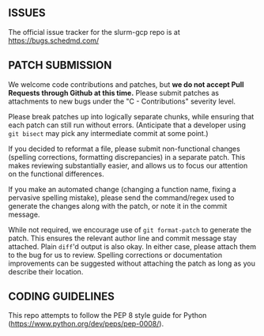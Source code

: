 ## ISSUES

The official issue tracker for the slurm-gcp repo is at
https://bugs.schedmd.com/

## PATCH SUBMISSION

We welcome code contributions and patches, but **we do not accept Pull Requests
through Github at this time.** Please submit patches as attachments to new bugs
under the "C - Contributions" severity level.

Please break patches up into logically separate chunks, while ensuring that each
patch can still run without errors. (Anticipate that a developer using
`git bisect` may pick any intermediate commit at some point.)

If you decided to reformat a file, please submit non-functional changes
(spelling corrections, formatting discrepancies) in a separate patch. This makes
reviewing substantially easier, and allows us to focus our attention on the
functional differences.

If you make an automated change (changing a function name, fixing a pervasive
spelling mistake), please send the command/regex used to generate the changes
along with the patch, or note it in the commit message.

While not required, we encourage use of `git format-patch` to generate the patch.
This ensures the relevant author line and commit message stay attached. Plain
`diff`'d output is also okay. In either case, please attach them to the bug for
us to review. Spelling corrections or documentation improvements can be
suggested without attaching the patch as long as you describe their location.

## CODING GUIDELINES

This repo attempts to follow the PEP 8 style guide for Python
(https://www.python.org/dev/peps/pep-0008/).

